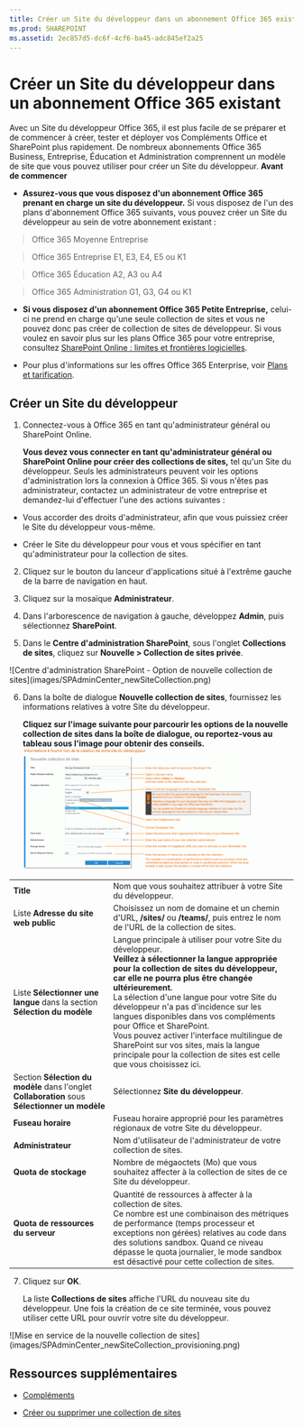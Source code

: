 ```yaml
---
title: Créer un Site du développeur dans un abonnement Office 365 existant
ms.prod: SHAREPOINT
ms.assetid: 2ec857d5-dc6f-4cf6-ba45-adc845ef2a25
---
```



# Créer un Site du développeur dans un abonnement Office 365 existant
Avec un Site du développeur Office 365, il est plus facile de se préparer et de commencer à créer, tester et déployer vos Compléments Office et SharePoint plus rapidement. De nombreux abonnements Office 365 Business, Entreprise, Éducation et Administration comprennent un modèle de site que vous pouvez utiliser pour créer un Site du développeur.
 **Avant de commencer**
  
    
    


- **Assurez-vous que vous disposez d'un abonnement Office 365 prenant en charge un site du développeur.** Si vous disposez de l'un des plans d'abonnement Office 365 suivants, vous pouvez créer un Site du développeur au sein de votre abonnement existant :
    

  
    
    
> Office 365 Moyenne Entreprise
    
  

  
    
    
> Office 365 Entreprise E1, E3, E4, E5 ou K1
    
  

  
    
    
> Office 365 Éducation A2, A3 ou A4
    
  

  
    
    
> Office 365 Administration G1, G3, G4 ou K1
    
  
- **Si vous disposez d'un abonnement Office 365 Petite Entreprise,** celui-ci ne prend en charge qu'une seule collection de sites et vous ne pouvez donc pas créer de collection de sites de développeur. Si vous voulez en savoir plus sur les plans Office 365 pour votre entreprise, consultez [SharePoint Online : limites et frontières logicielles](http://office.microsoft.com/fr-fr/office365-sharepoint-online-enterprise-help/sharepoint-online-software-boundaries-and-limits-HA102694293.aspx).
    
  
- Pour plus d'informations sur les offres Office 365 Enterprise, voir  [Plans et tarification](http://products.office.com/fr-fr/business/office-365-enterprise-e1-business-software).
    
  

## Créer un Site du développeur
<a name="bk_createdevsite"> </a>


1. Connectez-vous à Office 365 en tant qu'administrateur général ou SharePoint Online.
    
    **Vous devez vous connecter en tant qu'administrateur général ou SharePoint Online pour créer des collections de sites,** tel qu'un Site du développeur. Seuls les administrateurs peuvent voir les options d'administration lors la connexion à Office 365. Si vous n'êtes pas administrateur, contactez un administrateur de votre entreprise et demandez-lui d'effectuer l'une des actions suivantes :
    
  - Vous accorder des droits d'administrateur, afin que vous puissiez créer le Site du développeur vous-même.
    
  
  - Créer le Site du développeur pour vous et vous spécifier en tant qu'administrateur pour la collection de sites.
    
  
2. Cliquez sur le bouton du lanceur d'applications situé à l'extrême gauche de la barre de navigation en haut.
    
  
3. Cliquez sur la mosaïque **Administrateur**.
    
  
4. Dans l'arborescence de navigation à gauche, développez **Admin**, puis sélectionnez **SharePoint**.
    
  
5. Dans le **Centre d'administration SharePoint**, sous l'onglet **Collections de sites**, cliquez sur **Nouvelle > Collection de sites privée**.
    
!\[Centre d'administration SharePoint - Option de nouvelle collection de sites](images/SPAdminCenter_newSiteCollection.png)
  

  

  
6. Dans la boîte de dialogue **Nouvelle collection de sites**, fournissez les informations relatives à votre Site du développeur.
    
    **Cliquez sur l'image suivante pour parcourir les options de la nouvelle collection de sites dans la boîte de dialogue, ou reportez-vous au tableau sous l'image pour obtenir des conseils.**
     [![Cliquez ici pour plus de détails sur les nouvelles options de collection de sites](images/SPAdminCenter_newSiteCollection_options_ZoomIt.gif)](http://go.microsoft.com/fwlink/?LinkId=400960)

|||
|:-----|:-----|
|**Title** <br/> |Nom que vous souhaitez attribuer à votre Site du développeur.  <br/> |
|Liste **Adresse du site web public** <br/> |Choisissez un nom de domaine et un chemin d'URL, **/sites/** ou **/teams/**, puis entrez le nom de l'URL de la collection de sites.  <br/> |
|Liste **Sélectionner une langue** dans la section **Sélection du modèle** <br/> |Langue principale à utiliser pour votre Site du développeur.  <br/> **Veillez à sélectionner la langue appropriée pour la collection de sites du développeur, car elle ne pourra plus être changée ultérieurement.** <br/> La sélection d'une langue pour votre Site du développeur n'a pas d'incidence sur les langues disponibles dans vos compléments pour Office et SharePoint.  <br/> Vous pouvez activer l'interface multilingue de SharePoint sur vos sites, mais la langue principale pour la collection de sites est celle que vous choisissez ici.  <br/> |
|Section **Sélection du modèle** dans l'onglet **Collaboration** sous **Sélectionner un modèle** <br/> |Sélectionnez **Site du développeur**.  <br/> |
|**Fuseau horaire** <br/> |Fuseau horaire approprié pour les paramètres régionaux de votre Site du développeur.  <br/> |
|**Administrateur** <br/> |Nom d'utilisateur de l'administrateur de votre collection de sites.  <br/> |
|**Quota de stockage** <br/> |Nombre de mégaoctets (Mo) que vous souhaitez affecter à la collection de sites de ce Site du développeur.  <br/> |
|**Quota de ressources du serveur** <br/> |Quantité de ressources à affecter à la collection de sites.  <br/> Ce nombre est une combinaison des métriques de performance (temps processeur et exceptions non gérées) relatives au code dans des solutions sandbox. Quand ce niveau dépasse le quota journalier, le mode sandbox est désactivé pour cette collection de sites.  <br/> |
   
7. Cliquez sur **OK**.
    
    La liste **Collections de sites** affiche l'URL du nouveau site du développeur. Une fois la création de ce site terminée, vous pouvez utiliser cette URL pour ouvrir votre site du développeur.
    
!\[Mise en service de la nouvelle collection de sites](images/SPAdminCenter_newSiteCollection_provisioning.png)
  

  

  

## Ressources supplémentaires
<a name="bk_addresources"> </a>


-  [Compléments](sharepoint-add-ins.md)
    
  
-  [Créer ou supprimer une collection de sites](http://office.microsoft.com/fr-fr/office365-sharepoint-online-enterprise-help/create-or-delete-a-site-collection-HA102772354.aspx?CTT=1)
    
  

